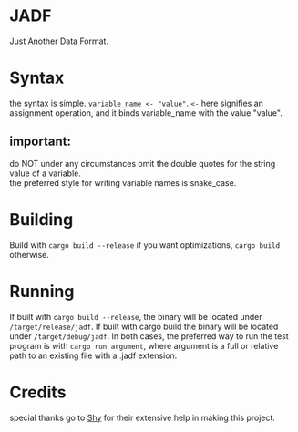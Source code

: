 # JADF
Just Another Data Format.  
# Syntax  
the syntax is simple. `variable_name <- "value"`. `<-` here signifies an assignment operation, and it binds variable_name with the value "value".  
## important:  
do NOT under any circumstances omit the double quotes for the string value of a variable.  
the preferred style for writing variable names is snake_case.  
# Building  
Build with `cargo build --release` if you want optimizations, `cargo build` otherwise.
# Running  
If built with `cargo build --release`, the binary will be located under `/target/release/jadf`.
If built with cargo build the binary will be located under `/target/debug/jadf`.
In both cases, the preferred way to run the test program is with `cargo run argument`, where argument is a full or relative path to an existing file with a .jadf extension.  
# Credits  
special thanks go to [Shy](https://github.com/robertspeedwagon) for their extensive help in making this project.
